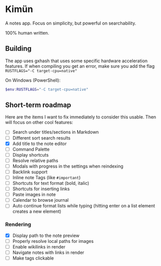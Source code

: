 # Kimün

A notes app. Focus on simplicity, but powerful on searchability.

100% human written.

## Building
The app uses gxhash that uses some specific hardware acceleration features. If when compiling you get an error, make sure you add the flag `RUSTFLAGS="-C target-cpu=native"`

On Windows (PowerShell):
```powershell
$env:RUSTFLAGS="-C target-cpu=native"
```

## Short-term roadmap

Here are the items I want to fix immediately to consider this usable. Then will focus on other cool features:

* [ ] Search under titles/sections in Markdown
* [ ] Different sort search results
* [X] Add title to the note editor
* [ ] Command Palette
* [ ] Display shortcuts
* [ ] Resolve relative paths
* [ ] Modals with progress in the settings when reindexing
* [ ] Backlink support
* [ ] Inline note Tags (like `#important`)
* [ ] Shortcuts for text format (bold, italic)
* [ ] Shortcuts for inserting links
* [ ] Paste images in note
* [ ] Calendar to browse journal
* [ ] Auto continue format lists while typing (hitting enter on a list element creates a new element)

### Rendering

* [X] Display path to the note preview
* [ ] Properly resolve local paths for images
* [ ] Enable wikilinks in render
* [ ] Navigate notes with links in render
* [ ] Make tags clickable
